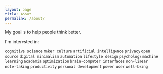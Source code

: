 ```yaml
---
layout: page
title: About
permalink: /about/
---
```


My goal is to help people think better.

I'm interested in:

`cognitive science` `maker culture` `artificial intelligence` `privacy` `open source` `digital minimalism` `automation` `lifestyle design` `psychology` `machine learning` `academia` `optimization` `brain-computer interfaces` `non-linear note-taking` `productivity` `personal development` `power user` `well-being`